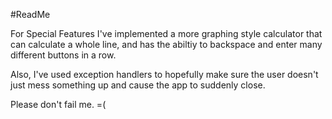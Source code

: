 #ReadMe

For Special Features I've implemented a more graphing style calculator that can calculate a whole line,
and has the abiltiy to backspace and enter many different buttons in a row.

Also, I've used exception handlers to hopefully make sure the user doesn't just mess something up and cause
the app to suddenly close.

Please don't fail me. =(

